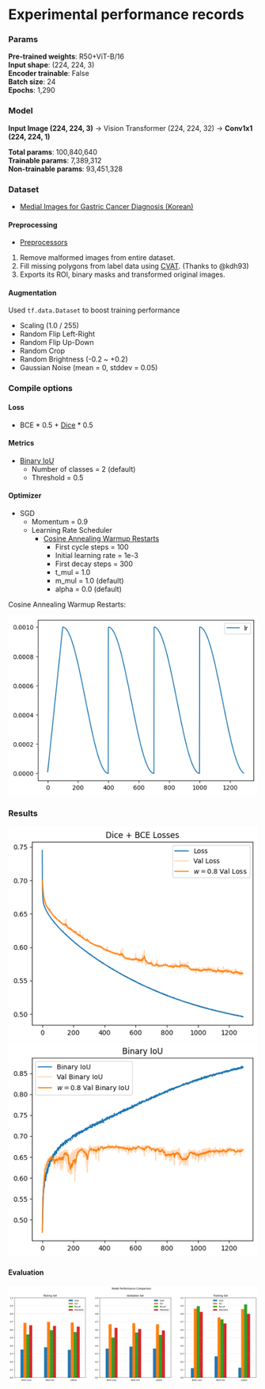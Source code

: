 # Experimental performance records

### Params
**Pre-trained weights**: R50+ViT-B/16<br>
**Input shape**: (224, 224, 3)<br>
**Encoder trainable**: False<br>
**Batch size**: 24<br>
**Epochs**: 1,290

### Model
**Input Image (224, 224, 3)** → Vision Transformer (224, 224, 32) → **Conv1x1 (224, 224, 1)**

**Total params**: 100,840,640<br>
**Trainable params**: 7,389,312<br>
**Non-trainable params**: 93,451,328<br>

### Dataset

- [Medial Images for Gastric Cancer Diagnosis (Korean)](https://aihub.or.kr/aidata/33988)

#### Preprocessing

- [Preprocessors](https://github.com/Basars/preprocessors)

1. Remove malformed images from entire dataset.
2. Fill missing polygons from label data using [CVAT](https://github.com/openvinotoolkit/cvat). (Thanks to @kdh93)
3. Exports its ROI, binary masks and transformed original images.

#### Augmentation

Used `tf.data.Dataset` to boost training performance

- Scaling (1.0 / 255)
- Random Flip Left-Right
- Random Flip Up-Down
- Random Crop
- Random Brightness (-0.2 ~ +0.2)
- Gaussian Noise (mean = 0, stddev = 0.05)

### Compile options

#### Loss
- BCE * 0.5 + [Dice](https://github.com/Basars/basars-addons/blob/main/basars_addons/losses/dice.py) * 0.5

#### Metrics
- [Binary IoU](https://github.com/Basars/basars-addons/blob/main/basars_addons/metrics/intersection_over_union.py)
  - Number of classes = 2 (default)
  - Threshold = 0.5

#### Optimizer
- SGD
  - Momentum = 0.9
  - Learning Rate Scheduler
    - [Cosine Annealing Warmup Restarts](https://github.com/Basars/basars-addons/blob/main/basars_addons/schedules/cosine_decay.py)
      - First cycle steps = 100
      - Initial learning rate = 1e-3
      - First decay steps = 300
      - t_mul = 1.0
      - m_mul = 1.0 (default)
      - alpha = 0.0 (default)

Cosine Annealing Warmup Restarts:

![lr_schedule](https://github.com/Basars/segmentation-experiments/blob/main/static/lr_schedule.png)

### Results
![loss_graph](https://github.com/Basars/segmentation-experiments/blob/main/static/loss.png) ![iou_graph](https://github.com/Basars/segmentation-experiments/blob/main/static/iou.png)

#### Evaluation
![performance](https://github.com/Basars/segmentation-experiments/blob/main/static/performance.png)